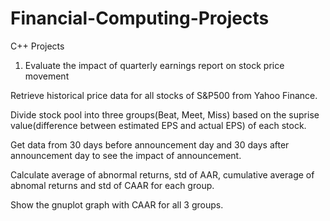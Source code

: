 # Financial-Computing-Projects
C++ Projects

1. Evaluate the impact of quarterly earnings report on stock price movement

  Retrieve historical price data for all stocks of S&P500 from Yahoo Finance.

  Divide stock pool into three groups(Beat, Meet, Miss) based on the suprise value(difference between estimated EPS and actual EPS) of each stock.
  
  Get data from 30 days before announcement day and 30 days after announcement day to see the impact of announcement.

  Calculate average of abnormal returns, std of AAR, cumulative average of abnomal returns and std of CAAR for each group. 

  Show the gnuplot graph with CAAR for all 3 groups. 
